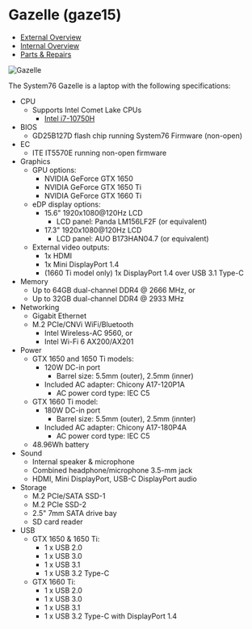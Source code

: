 # Gazelle (gaze15)

- [External Overview](./external-overview.md)
- [Internal Overview](./internal-overview.md)
- [Parts & Repairs](./repairs.md)

![Gazelle](./img/gaze15.webp)

The System76 Gazelle is a laptop with the following specifications:

- CPU
    - Supports Intel Comet Lake CPUs
        - [Intel i7-10750H](https://ark.intel.com/content/www/us/en/ark/products/201837/intel-core-i7-10750h-processor-12m-cache-up-to-5-00-ghz.html)
- BIOS
    - GD25B127D flash chip running System76 Firmware (non-open)
- EC
    - ITE IT5570E running non-open firmware
- Graphics
    - GPU options:
        - NVIDIA GeForce GTX 1650
        - NVIDIA GeForce GTX 1650 Ti
        - NVIDIA GeForce GTX 1660 Ti
    - eDP display options:
        - 15.6" 1920x1080@120Hz LCD
            - LCD panel: Panda LM156LF2F (or equivalent)
        - 17.3" 1920x1080@120Hz LCD
            - LCD panel: AUO B173HAN04.7 (or equivalent)
    - External video outputs:
        - 1x HDMI
        - 1x Mini DisplayPort 1.4
        - (1660 Ti model only) 1x DisplayPort 1.4 over USB 3.1 Type-C
- Memory
    - Up to 64GB dual-channel DDR4 @ 2666 MHz, or
    - Up to 32GB dual-channel DDR4 @ 2933 MHz
- Networking
    - Gigabit Ethernet
    - M.2 PCIe/CNVi WiFi/Bluetooth
        - Intel Wireless-AC 9560, or
        - Intel Wi-Fi 6 AX200/AX201
- Power
    - GTX 1650 and 1650 Ti models:
        - 120W DC-in port
            - Barrel size: 5.5mm (outer), 2.5mm (inner)
        - Included AC adapter: Chicony A17-120P1A
            - AC power cord type: IEC C5
    - GTX 1660 Ti model:
        - 180W DC-in port
            - Barrel size: 5.5mm (outer), 2.5mm (innter)
        - Included AC adapter: Chicony A17-180P4A
            - AC power cord type: IEC C5
    - 48.96Wh battery
- Sound
    - Internal speaker & microphone
    - Combined headphone/microphone 3.5-mm jack
    - HDMI, Mini DisplayPort, USB-C DisplayPort audio
- Storage
    - M.2 PCIe/SATA SSD-1
    - M.2 PCIe SSD-2
    - 2.5" 7mm SATA drive bay
    - SD card reader
- USB
    - GTX 1650 & 1650 Ti:
        - 1 x USB 2.0
        - 1 x USB 3.0
        - 1 x USB 3.1
        - 1 x USB 3.2 Type-C
    - GTX 1660 Ti:
        - 1 x USB 2.0
        - 1 x USB 3.0
        - 1 x USB 3.1
        - 1 x USB 3.2 Type-C with DisplayPort 1.4
